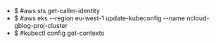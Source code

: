 - $ #aws sts get-caller-identity
- $ #aws eks --region eu-west-1 update-kubeconfig --name ncloud-gblog-proj-cluster
- $ #kubectl config get-contexts
